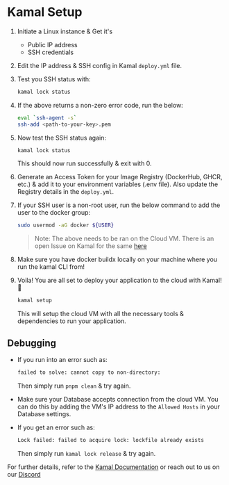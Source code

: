 # Kamal Setup

1. Initiate a Linux instance & Get it's 
   - Public IP address
   - SSH credentials

2. Edit the IP address & SSH config in Kamal `deploy.yml` file.
3. Test you SSH status with:

   ```sh
   kamal lock status
   ```

4. If the above returns a non-zero error code, run the below:

    ```sh
    eval `ssh-agent -s`
    ssh-add <path-to-your-key>.pem
    ```

5. Now test the SSH status again:

    ```sh
    kamal lock status
    ```

    This should now run successfully & exit with 0.

6. Generate an Access Token for your Image Registry (DockerHub, GHCR, etc.) & add it to your environment variables (.env file). Also update the Registry details in the `deploy.yml`.

7. If your SSH user is a non-root user, run the below command to add the user to the docker group:

    ```sh
    sudo usermod -aG docker ${USER}
    ```

    > Note: The above needs to be ran on the Cloud VM. There is an open Issue on Kamal for the same [here](https://github.com/basecamp/kamal/issues/405)

8. Make sure you have docker buildx locally on your machine where you run the kamal CLI from!

9. Voila! You are all set to deploy your application to the cloud with Kamal! 🚀

    ```sh
    kamal setup
    ```

    This will setup the cloud VM with all the necessary tools & dependencies to run your application.

## Debugging

- If you run into an error such as:

    ```sh
    failed to solve: cannot copy to non-directory:
    ```

    Then simply run `pnpm clean` & try again.

- Make sure your Database accepts connection from the cloud VM. You can do this by adding the VM's IP address to the `Allowed Hosts` in your Database settings.

- If you get an error such as:

    ```sh
    Lock failed: failed to acquire lock: lockfile already exists
    ```

    Then simply run `kamal lock release` & try again.

For further details, refer to the [Kamal Documentation](https://kamal-deploy.org/docs/configuration) or reach out to us on our [Discord](https://formbricks.com/discord)